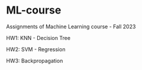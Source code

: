 # ML-course
Assignments of Machine Learning course - Fall 2023

HW1: KNN - Decision Tree

HW2: SVM - Regression

HW3: Backpropagation


